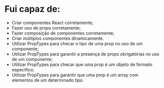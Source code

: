 # Fui capaz de:

* Criar componentes React corretamente;
* Fazer uso de props corretamente;
* Fazer composição de componentes corretamente;
* Criar múltiplos componentes dinamicamente.
* Utilizar PropTypes para checar o tipo de uma prop no uso de um componente;
* Utilizar PropTypes para garantir a presença de props obrigatórias no uso de um componente;
* Utilizar PropTypes para checar que uma prop é um objeto de formato específico;
* Utilizar PropTypes para garantir que uma prop é um array com elementos de um determinado tipo.

